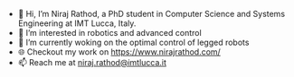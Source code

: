 - 👋 Hi, I’m Niraj Rathod, a PhD student in Computer Science and Systems Engineering at IMT Lucca, Italy.
- 👀 I’m interested in robotics and advanced control
- 🌱 I’m currently woking on the optimal control of legged robots
- :globe_with_meridians: Checkout my work on https://www.nirajrathod.com/
- 📫 Reach me at niraj.rathod@imtlucca.it

<!---
nirajrathod/nirajrathod is a ✨ special ✨ repository because its `README.md` (this file) appears on your GitHub profile.
You can click the Preview link to take a look at your changes.
--->
